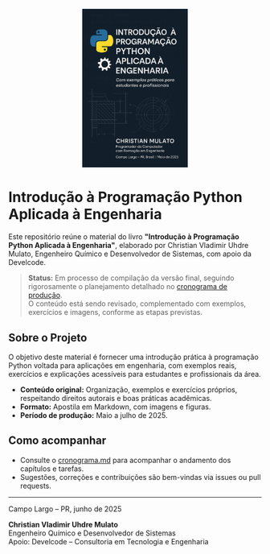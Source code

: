 <p align="center">
  <img src="imagens/01_capa.png" alt="Capa do Livro" width="210"/>
</p>

# Introdução à Programação Python Aplicada à Engenharia

Este repositório reúne o material do livro **"Introdução à Programação Python Aplicada à Engenharia"**, elaborado por Christian Vladimir Uhdre Mulato, Engenheiro Químico e Desenvolvedor de Sistemas, com apoio da Develcode.

> **Status:** Em processo de compilação da versão final, seguindo rigorosamente o planejamento detalhado no [cronograma de produção](cronograma.md).  
> O conteúdo está sendo revisado, complementado com exemplos, exercícios e imagens, conforme as etapas previstas.

## Sobre o Projeto

O objetivo deste material é fornecer uma introdução prática à programação Python voltada para aplicações em engenharia, com exemplos reais, exercícios e explicações acessíveis para estudantes e profissionais da área.

- **Conteúdo original:** Organização, exemplos e exercícios próprios, respeitando direitos autorais e boas práticas acadêmicas.
- **Formato:** Apostila em Markdown, com imagens e figuras.
- **Período de produção:** Maio a julho de 2025.

## Como acompanhar

- Consulte o [cronograma.md](cronograma.md) para acompanhar o andamento dos capítulos e tarefas.
- Sugestões, correções e contribuições são bem-vindas via issues ou pull requests.

---

Campo Largo – PR, junho de 2025

**Christian Vladimir Uhdre Mulato**  
Engenheiro Químico e Desenvolvedor de Sistemas  
Apoio: Develcode – Consultoria em Tecnologia e Engenharia